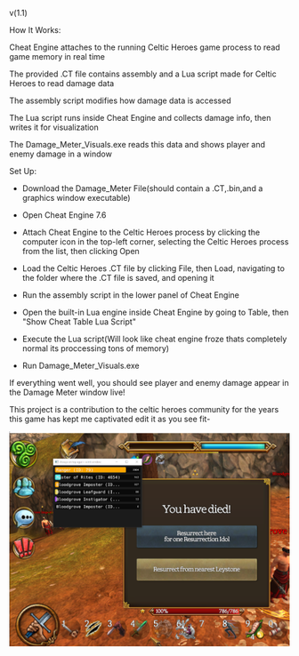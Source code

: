 v(1.1)

How It Works:

Cheat Engine attaches to the running Celtic Heroes game process to read game memory in real time

The provided .CT file contains assembly and a Lua script made for Celtic Heroes to read damage data

The assembly script modifies how damage data is accessed

The Lua script runs inside Cheat Engine and collects damage info, then writes it for visualization

The Damage_Meter_Visuals.exe reads this data and shows player and enemy damage in a window
  
  
Set Up:
- Download the Damage_Meter File(should contain a .CT,.bin,and a graphics window executable)

- Open Cheat Engine 7.6

- Attach Cheat Engine to the Celtic Heroes process by clicking the computer icon in the top-left corner, selecting the Celtic Heroes process from the list, then clicking Open

- Load the Celtic Heroes .CT file by clicking File, then Load, navigating to the folder where the .CT file is saved, and opening it

- Run the assembly script in the lower panel of Cheat Engine

- Open the built-in Lua engine inside Cheat Engine by going to Table, then "Show Cheat Table Lua Script"

- Execute the Lua script(Will look like cheat engine froze thats completely normal its proccessing tons of memory)

- Run Damage_Meter_Visuals.exe

If everything went well, you should see player and enemy damage appear in the Damage Meter window live!

This project is a contribution to the celtic heroes community for the years this game has kept me captivated edit it as you see fit-

![Example Image](example.png)
